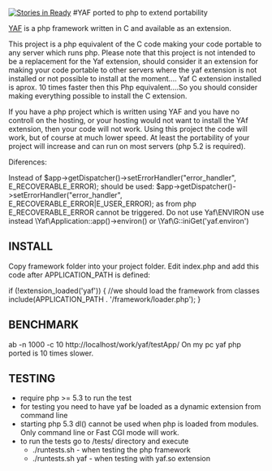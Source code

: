 [![Stories in Ready](https://badge.waffle.io/thomas-ye/yaf-phpport.png?label=ready&title=Ready)](https://waffle.io/thomas-ye/yaf-phpport)
#YAF ported to php to extend portability

[YAF](http://pecl.php.net/package/yaf) is a php framework written in C and available as an extension.

This project is a php equivalent of the C code making your code portable to any server which runs php.
Please note that this project is not intended to be a replacement for the Yaf extension, should consider it
an extension for making your code portable to other servers where the yaf extension is not installed or not possible to
install at the moment....
Yaf C extension installed is aprox. 10 times faster then this Php equivalent....So you should consider making everything possible
to install the C extension.

If you have a php project which is written using YAF and you have no controll on the hosting, or your hosting would not want
to install the YAf extension, then your code will not work.
Using this project the code will work, but of course at much lower speed. At least the portability of your project will increase and can run on most servers (php 5.2 is required).

Diferences:

Instead of 
$app->getDispatcher()->setErrorHandler("error_handler", E_RECOVERABLE_ERROR);
should be used:
$app->getDispatcher()->setErrorHandler("error_handler", E_RECOVERABLE_ERROR|E_USER_ERROR);
as from php E_RECOVERABLE_ERROR cannot be triggered.
Do not use Yaf\ENVIRON use instead \Yaf\Application::app()->environ() or \Yaf\G::iniGet('yaf.environ')


## INSTALL

Copy framework folder into your project folder.
Edit index.php and add this code after APPLICATION_PATH is defined:

if (!extension_loaded('yaf')) {
    //we should load the framework from classes
    include(APPLICATION_PATH . '/framework/loader.php');
}

## BENCHMARK

ab -n 1000 -c 10 http://localhost/work/yaf/testApp/
On my pc yaf php ported is 10 times slower.


## TESTING
- require php >= 5.3 to run the test
- for testing you need to have yaf be loaded as a dynamic extension from command line
- starting php 5.3 dl() cannot be used when php is loaded from modules. Only command line or Fast CGI mode will
  work.
- to run the tests go to /tests/ directory and execute
     - ./runtests.sh - when testing the php framework
     - ./runtests.sh yaf - when testing with yaf.so extension
  

